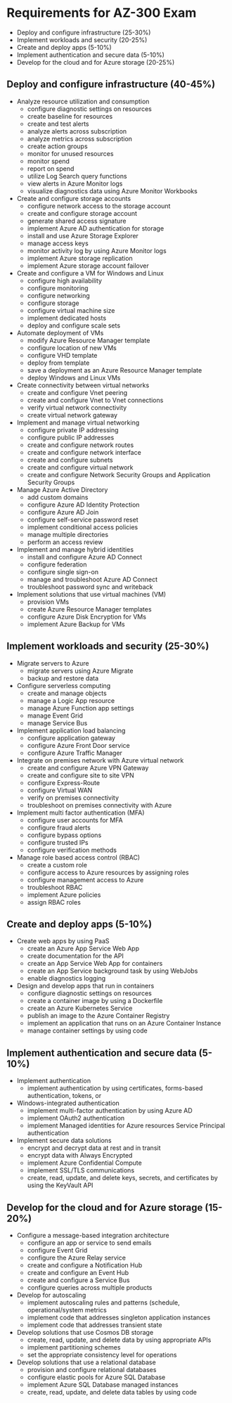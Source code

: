 # Requirements for AZ-300 Exam

- Deploy and configure infrastructure (25-30%)
- Implement workloads and security (20-25%)
- Create and deploy apps (5-10%)
- Implement authentication and secure data (5-10%)
- Develop for the cloud and for Azure storage (20-25%)


## Deploy and configure infrastructure (40-45%)
- Analyze resource utilization and consumption
  - configure diagnostic settings on resources
  - create baseline for resources
  - create and test alerts
  - analyze alerts across subscription
  - analyze metrics across subscription
  - create action groups
  - monitor for unused resources
  - monitor spend
  - report on spend
  - utilize Log Search query functions
  - view alerts in Azure Monitor logs
  - visualize diagnostics data using Azure Monitor Workbooks
- Create and configure storage accounts
  - configure network access to the storage account
  - create and configure storage account
  - generate shared access signature
  - implement Azure AD authentication for storage
  - install and use Azure Storage Explorer
  - manage access keys
  - monitor activity log by using Azure Monitor logs
  - implement Azure storage replication
  - implement Azure storage account failover
- Create and configure a VM for Windows and Linux
  - configure high availability
  - configure monitoring
  - configure networking
  - configure storage
  - configure virtual machine size
  - implement dedicated hosts
  - deploy and configure scale sets
- Automate deployment of VMs
  - modify Azure Resource Manager template
  - configure location of new VMs
  - configure VHD template
  - deploy from template
  - save a deployment as an Azure Resource Manager template
  - deploy Windows and Linux VMs
- Create connectivity between virtual networks
  - create and configure Vnet peering
  - create and configure Vnet to Vnet connections
  - verify virtual network connectivity
  - create virtual network gateway
- Implement and manage virtual networking
  - configure private IP addressing
  - configure public IP addresses
  - create and configure network routes
  - create and configure network interface
  - create and configure subnets
  - create and configure virtual network
  - create and configure Network Security Groups and Application Security Groups
- Manage Azure Active Directory
  - add custom domains
  - configure Azure AD Identity Protection
  - configure Azure AD Join
  - configure self-service password reset
  - implement conditional access policies
  - manage multiple directories
  - perform an access review
- Implement and manage hybrid identities
  - install and configure Azure AD Connect
  - configure federation 
  - configure single sign-on
  - manage and troubleshoot Azure AD Connect
  - troubleshoot password sync and writeback
- Implement solutions that use virtual machines (VM)
  - provision VMs
  - create Azure Resource Manager templates
  - configure Azure Disk Encryption for VMs
  - implement Azure Backup for VMs

## Implement workloads and security (25-30%)
- Migrate servers to Azure
  - migrate servers using Azure Migrate
  - backup and restore data
- Configure serverless computing
  - create and manage objects
  - manage a Logic App resource
  - manage Azure Function app settings
  - manage Event Grid
  - manage Service Bus
- Implement application load balancing
  - configure application gateway
  - configure Azure Front Door service
  - configure Azure Traffic Manager
- Integrate on premises network with Azure virtual network
  - create and configure Azure VPN Gateway
  - create and configure site to site VPN
  - configure Express-Route
  - configure Virtual WAN
  - verify on premises connectivity
  - troubleshoot on premises connectivity with Azure
- Implement multi factor authentication (MFA)
  - configure user accounts for MFA
  - configure fraud alerts
  - configure bypass options
  - configure trusted IPs
  - configure verification methods
- Manage role based access control (RBAC)
  - create a custom role
  - configure access to Azure resources by assigning roles
  - configure management access to Azure
  - troubleshoot RBAC
  - implement Azure policies
  - assign RBAC roles

## Create and deploy apps (5-10%)
- Create web apps by using PaaS
  - create an Azure App Service Web App
  - create documentation for the API
  - create an App Service Web App for containers
  - create an App Service background task by using WebJobs
  - enable diagnostics logging
- Design and develop apps that run in containers
  - configure diagnostic settings on resources
  - create a container image by using a Dockerfile
  - create an Azure Kubernetes Service
  - publish an image to the Azure Container Registry
  - implement an application that runs on an Azure Container Instance
  - manage container settings by using code

## Implement authentication and secure data (5-10%)
- Implement authentication
  - implement authentication by using certificates, forms-based authentication, tokens, or
- Windows-integrated authentication
  - implement multi-factor authentication by using Azure AD
  - implement OAuth2 authentication
  - implement Managed identities for Azure resources Service Principal authentication
- Implement secure data solutions
  - encrypt and decrypt data at rest and in transit
  - encrypt data with Always Encrypted
  - implement Azure Confidential Compute
  - implement SSL/TLS communications
  - create, read, update, and delete keys, secrets, and certificates by using the KeyVault API

## Develop for the cloud and for Azure storage (15-20%)
- Configure a message-based integration architecture
  - configure an app or service to send emails
  - configure Event Grid
  - configure the Azure Relay service
  - create and configure a Notification Hub
  - create and configure an Event Hub
  - create and configure a Service Bus
  - configure queries across multiple products
- Develop for autoscaling
  - implement autoscaling rules and patterns (schedule, operational/system metrics
  - implement code that addresses singleton application instances
  - implement code that addresses transient state
- Develop solutions that use Cosmos DB storage
  - create, read, update, and delete data by using appropriate APIs
  - implement partitioning schemes
  - set the appropriate consistency level for operations
- Develop solutions that use a relational database
  - provision and configure relational databases
  - configure elastic pools for Azure SQL Database
  - implement Azure SQL Database managed instances
  - create, read, update, and delete data tables by using code